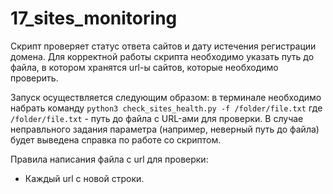 # 17_sites_monitoring

Скрипт проверяет статус ответа сайтов и дату истечения регистрации домена.
Для корректной работы скрипта необходимо указать путь до файла, в котором
хранятся url-ы сайтов, которые необходимо проверить.

Запуск осуществляется следующим образом: в терминале необходимо набрать 
команду ```python3 check_sites_health.py -f /folder/file.txt``` где
`/folder/file.txt`  - путь до файла с URL-ами для проверки. В случае
неправльного задания параметра (например, неверный путь до файла) будет
выведена справка по работе со скриптом.

Правила написания файла с url для проверки:
* Каждый url с новой строки.